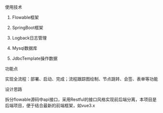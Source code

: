使用技术

1. Flowable框架

2. SpringBoot框架

3. Logback日志管理

4. Mysql数据库

5. JdbcTemplate操作数据


功能点

实现全流程：部署、启动、完成；流程跟踪图绘制、节点跳转、会签、表单等功能


设计思路

拆分flowable源码中api接口，采用Restful的接口风格实现前后端分离，本项目是后端项目，便于结合最新的前端框架，如vue3.x